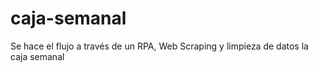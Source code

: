 # caja-semanal
Se hace el flujo a través de un RPA, Web Scraping y limpieza de datos la caja semanal
